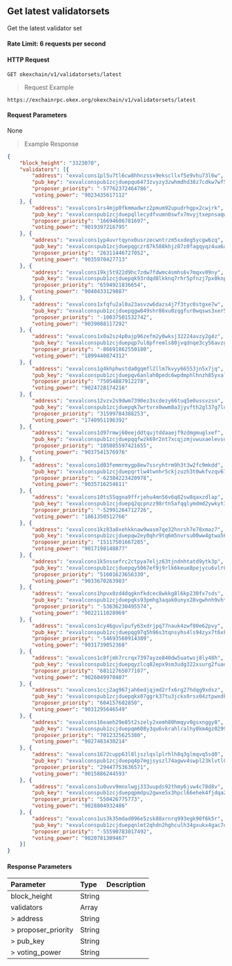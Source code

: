 ## Get latest validatorsets

Get the latest validator set

#### Rate Limit: 6 requests per second

#### HTTP Request

`GET okexchain/v1/validatorsets/latest`

> Request Example

```wiki
https://exchainrpc.okex.org/okexchain/v1/validatorsets/latest
```

#### Request Parameters

None
> Example Response

```json
{
	"block_height": "3323070",
	"validators": [{
		"address": "exvalcons1pl5u7tl6cw8hhnzssx9ekscllxf5e9vhu73l6w",
		"pub_key": "exvalconspub1zcjduepqu6473zvyzy3zwhmdhd38z7cdkw7wf50hdztngrndhxgr8xrqhrrq0m3nhf",
		"proposer_priority": "-57762372464786",
		"voting_power": "9023435617112"
	}, {
		"address": "exvalcons1rs4mjp0fkmmadwrz2pmum92upudrhgpx2cwjrk",
		"pub_key": "exvalconspub1zcjduepqllecydfvumn0swfx7mvyjtxepnsaqwm6qu4n0294st82qrc4zd8qtmeftd",
		"proposer_priority": "16694606781697",
		"voting_power": "9019397216795"
	}, {
		"address": "exvalcons1yp4uvrtqynx0usrzecwntrzm5xxdeg5ycgw6zq",
		"pub_key": "exvalconspub1zcjduepqgczr87k588khjz87z0fagqyqz4ua6alevq2hcfdldv5wmx4293xsuhhmk3",
		"proposer_priority": "26311446727052",
		"voting_power": "9035970427713"
	}, {
		"address": "exvalcons19kj5t922d9hc7zdw7fdwmc4smhs6v7mqxv09ny",
		"pub_key": "exvalconspub1zcjduepqk93rdqd8lkknq7rhr5pfnzj7px0knpqw85jycsqdj7xvc950q5vqdqu4rx",
		"proposer_priority": "6594921836654",
		"voting_power": "9040433129887"
	}, {
		"address": "exvalcons1xfqfu2al0a23asvzw6dazs4j7f3tyc0stgxe7w",
		"pub_key": "exvalconspub1zcjduepqgw849shr86xu0zqgfur0wqsws3xer5ckfy0k5ga969wxqfmllz0q39yrch",
		"proposer_priority": "-10037501532742",
		"voting_power": "9039088117292"
	}, {
		"address": "exvalcons1x0a2sz4p0ajp96zefm2y0wksj32224avzy2g4z",
		"pub_key": "exvalconspub1zcjduepqp7ul8pfremls80jvqdnqe3cy56avzgj25jjqz0luz3cjzlp8a3ssur08mt",
		"proposer_priority": "-86691862550180",
		"voting_power": "1899440874312"
	}, {
		"address": "exvalcons1g4khphwstda0gqmfl2llm7kvyy66553jn5x7jq",
		"pub_key": "exvalconspub1zcjduepqv6anlah0pedc6wpdmphlhnzh85yxalpwgwf9zk6enjxh5pg0swfs9e5nj3",
		"proposer_priority": "75054887912278",
		"voting_power": "9024728174216"
	}, {
		"address": "exvalcons12vzv2s9dwm7390ez3scdezy66tuq5e0ussvzsn",
		"pub_key": "exvalconspub1zcjduepqk7wrtvrx0wwm8a3jyvfth2gl37g7ldal8sn0ydvjv2vxawyflw4s49xuv2",
		"proposer_priority": "31599784388253",
		"voting_power": "1740951196392"
	}, {
		"address": "exvalcons1d97rmwj60eejddtqujtddaaejf9zdmgmuglxef",
		"pub_key": "exvalconspub1zcjduepqqfwzk69r2nt7xcqjzmjvwuxaelevsdjftgqk8wafmdqr9ac9gd0ssukkrn",
		"proposer_priority": "105085597421655",
		"voting_power": "9037541576976"
	}, {
		"address": "exvalcons1d03femmrmygp8ew7ssryhtrm9h3t3w2fc9mkdd",
		"pub_key": "exvalconspub1zcjduepqrtlw4twnhr5ckjzuzh3t0wkfvzqv67mnk4pkz645gaqclevzn7lqaf37v9",
		"proposer_priority": "-62384223420978",
		"voting_power": "9035716254611"
	}, {
		"address": "exvalcons10ts55qgna9ffrjehu4mn56v6q82sw8qaxzdlap",
		"pub_key": "exvalconspub1zcjduepq2qcpnzz98rtn5afqqlymdmd2ywkyt3pqwyduskdyayt248znu2rq7dmrmx",
		"proposer_priority": "-52991264712726",
		"voting_power": "1861350512766"
	}, {
		"address": "exvalcons1kz83a8xehkknaw9wasm7qe32hnrsh7e78xmaz7",
		"pub_key": "exvalconspub1zcjduepqw2ey0qhr9tq6m5nvrsu00ww4gtwa56gm4w49rksfgpngsgqz9rwsvq4s86",
		"proposer_priority": "15117501667285",
		"voting_power": "9017198148877"
	}, {
		"address": "exvalcons1k5nssefrc2ctpya7eljz63tjndnhtatd9ytk3p",
		"pub_key": "exvalconspub1zcjduepqy5067ef9j9rlk6keue8pejycu6vlr85q5a9x4kkpwa0wg56ngp4q6h0cr7",
		"proposer_priority": "51601623656330",
		"voting_power": "9033670263983"
	}, {
		"address": "exvalcons1hpvx0zd4dqgknfkdcec8wkkg8l6kp230fx7sds",
		"pub_key": "exvalconspub1zcjduepqks93pmhg3aqak0unyx28vgwhnh9vhtapddm75uax4ls2z2frfunsd9mnrx",
		"proposer_priority": "-53636230495574",
		"voting_power": "9022111028969"
	}, {
		"address": "exvalcons1cy46guvlpufy63xdrjpq77nauk4zwf80e62pvy",
		"pub_key": "exvalconspub1zcjduepqg97q5h96s3tqnsyhs4ls94zyx7t6xkd6hrg9cmzzm0fvclstghvq3qlc6j",
		"proposer_priority": "-54693560914389",
		"voting_power": "9031739052368"
	}, {
		"address": "exvalcons1c8fjmh7rcrqx7397ayze840dw5uatwsj8ly48h",
		"pub_key": "exvalconspub1zcjduepqyzlcq82epx9sm3udg322xsurg2fuad9gdf4f87zclm6yap2qrppsu8lmdq",
		"proposer_priority": "68112765077107",
		"voting_power": "9026049970407"
	}, {
		"address": "exvalcons1ccj2ag967jah6edjqjmd2rfx6rg27hdqg9xdsz",
		"pub_key": "exvalconspub1zcjduepqkx07ggrk37tu3jcks0rsx04ztpwxdk6ykffs39t3dpn38nqfqxtq7ahgzz",
		"proposer_priority": "604157602850",
		"voting_power": "9031295646549"
	}, {
		"address": "exvalcons16eaeh29e85t2szely2xemh80hmqyv0gsxnggy8",
		"pub_key": "exvalconspub1zcjduepqm608y3qu6vkrahlralhy0km4gz0299nqk2uutftg00svr73q7e5ssytssw",
		"proposer_priority": "7012325625380",
		"voting_power": "9027483430214"
	}, {
		"address": "exvalcons1672cupp63l8ljszlqslplrhlh8q3glmqvq5sd0",
		"pub_key": "exvalconspub1zcjduepq4p7mgjsyszl74agwv4swpl23klvtl0gn7vmfy3cz36yh87qusuesek95hn",
		"proposer_priority": "29447753636571",
		"voting_power": "9015886244593"
	}, {
		"address": "exvalcons1u0uvv9mnxlwgj333uupds92thmy6jvw4c78d8v",
		"pub_key": "exvalconspub1zcjduepqpmdpu2gwxe5x3hpcl66ehek4fjdqa23aunsj8gs3ug94yvrx8adsa8tqhk",
		"proposer_priority": "550426775773",
		"voting_power": "9028804932486"
	}, {
		"address": "exvalcons1us3k35mdad096e5zsk88xrnrq993egk90f6k5r",
		"pub_key": "exvalconspub1zcjduepqnlmt2qhdn2hghculh34gxukx4gac7q7pl24knglc0lqpsrrph6ps6e7pwh",
		"proposer_priority": "-55590783017492",
		"voting_power": "9020781309467"
	}]
}
```

#### Response Parameters

| **Parameter** | **Type** | **Description**                                                                                                                                                                                                                                                      |
| :----------------- | :------- | :------------------------------------------------------------------------------------------------------------------------------------------------------------------------------------------------------------------------------------------------------------------- |
|  block_height         | String    | 				|
|  validators           | Array     | 				|
| > address             | String    | 				|
| > proposer_priority   | String    | 				|
| > pub_key             | String    | 				|
| > voting_power        | String    | 				|
